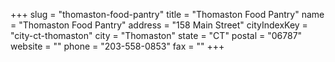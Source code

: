 +++
slug = "thomaston-food-pantry"
title = "Thomaston Food Pantry"
name = "Thomaston Food Pantry"
address = "158 Main Street"
cityIndexKey = "city-ct-thomaston"
city = "Thomaston"
state = "CT"
postal = "06787"
website = ""
phone = "203-558-0853"
fax = ""
+++
